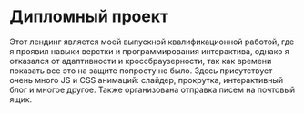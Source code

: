 # Дипломный проект
Этот лендинг является моей выпускной квалификационной работой, где я проявил навыки верстки и программирования интерактива, однако я отказался от адаптивности и кроссбраузерности, так как времени показать все это на защите попросту не было. 
Здесь присутствует очень много JS и CSS анимаций: слайдер, прокрутка, интерактивный блог и многое другое.
Также организована отправка писем на почтовый ящик.
